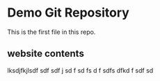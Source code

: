 # Demo Git Repository

This is the first file in this repo.

## website contents
lksdjfkjlsdf
sdf 
sdf j
sd f
sd fs
d f
sdfs
dfkd f sdf sd

